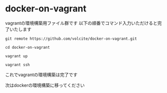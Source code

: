 # docker-on-vagrant

vagrantの環境構築用ファイル群です
以下の順番でコマンド入力いただけると完了いたします

`git remote https://github.com/volcite/docker-on-vagrant.git`

`cd docker-on-vagrant`

`vagrant up`

`vagrant ssh`

これでvagrantの環境構築は完了です

次はdockerの環境構築に移ってください
